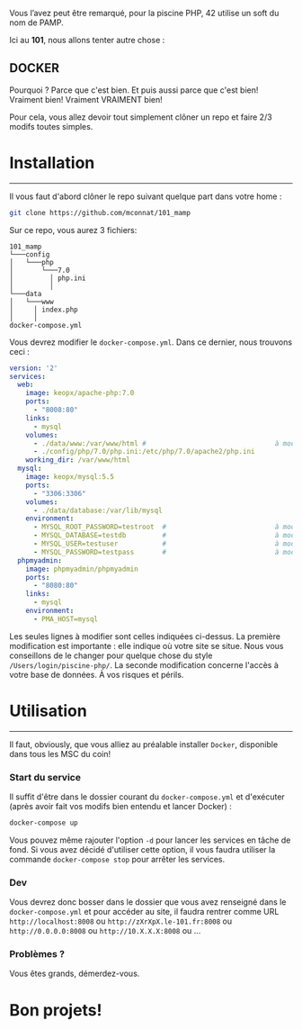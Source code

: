 Vous l’avez peut être remarqué, pour la piscine PHP, 42 utilise un soft du nom de PAMP.

Ici au **101**, nous allons tenter autre chose :

## DOCKER

Pourquoi ? Parce que c'est bien. Et puis aussi parce que c'est bien! Vraiment bien! Vraiment VRAIMENT bien!

Pour cela, vous allez devoir tout simplement clôner un repo et faire 2/3 modifs toutes simples.

# Installation
---

Il vous faut d'abord clôner le repo suivant quelque part dans votre home :

```sh
git clone https://github.com/mconnat/101_mamp
```

Sur ce repo, vous aurez 3 fichiers:

```
101_mamp
└───config
│   └───php
│       └───7.0
│         │ php.ini
│         │
└───data
│   └───www
│     │ index.php
│     │
docker-compose.yml
```

Vous devrez modifier le `docker-compose.yml`. Dans ce dernier, nous trouvons ceci :

```yaml
version: '2'
services:
  web:
    image: keopx/apache-php:7.0
    ports:
      - "8008:80"
    links:
      - mysql
    volumes:
      - ./data/www:/var/www/html #                                à modifier
      - ./config/php/7.0/php.ini:/etc/php/7.0/apache2/php.ini
    working_dir: /var/www/html
  mysql:
    image: keopx/mysql:5.5
    ports:
      - "3306:3306"
    volumes:
      - ./data/database:/var/lib/mysql
    environment:
      - MYSQL_ROOT_PASSWORD=testroot  #                           à modifier
      - MYSQL_DATABASE=testdb         #                           à modifier
      - MYSQL_USER=testuser           #                           à modifier
      - MYSQL_PASSWORD=testpass       #                           à modifier
  phpmyadmin:
    image: phpmyadmin/phpmyadmin
    ports:
      - "8080:80"
    links:
      - mysql
    environment:
      - PMA_HOST=mysql
```

Les seules lignes à modifier sont celles indiquées ci-dessus.
La première modification est importante : elle indique où votre site se situe. Nous vous conseillons de le changer pour quelque chose du style `/Users/login/piscine-php/`.
La seconde modification concerne l'accès à votre base de données. À vos risques et périls.

# Utilisation
---

Il faut, obviously, que vous alliez au préalable installer `Docker`, disponible dans tous les MSC du coin!

### Start du service

Il suffit d'être dans le dossier courant du `docker-compose.yml` et d'exécuter (après avoir fait vos modifs bien entendu et lancer Docker) :

```sh
docker-compose up
```

Vous pouvez même rajouter l'option `-d` pour lancer les services en tâche de fond.
Si vous avez décidé d'utiliser cette option, il vous faudra utiliser la commande `docker-compose stop` pour arrêter les services.

### Dev

Vous devrez donc bosser dans le dossier que vous avez renseigné dans le `docker-compose.yml` et pour accéder au site, il faudra rentrer comme URL `http://localhost:8008` ou `http://zXrXpX.le-101.fr:8008` ou `http://0.0.0.0:8008` ou `http://10.X.X.X:8008` ou ...

### Problèmes ?

Vous êtes grands, démerdez-vous.

# Bon projets!